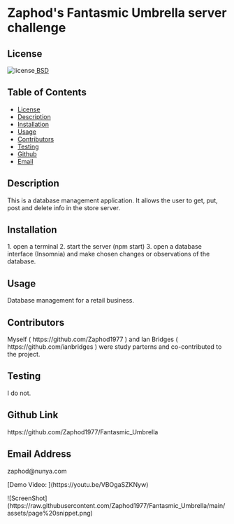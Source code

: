 ##  <h1>Zaphod's Fantasmic Umbrella server challenge</h1><h2> License </h2>
![license](https://img.shields.io/badge/License-BSD_3--Clause-blue.svg)[  BSD](https://opensource.org/licenses/BSD-3-Clause)<h2> Table of Contents </h2> 
- [License](#license) 
- [Description](#description) 
- [Installation](#installation) 
- [Usage](#usage) 
- [Contributors](#contributors) 
- [Testing](#testing) 
- [Github](#github) 
- [Email](#email) 
<h2>Description</h2> <p>This is a database management application. It allows the user to get, put, post and delete info in the store server.</p><h2>Installation</h2> <p>1. open a terminal 2. start the server (npm start) 3. open a database interface (Insomnia) and make chosen changes or observations of the database.</p><h2>Usage</h2> <p>Database management for a retail business.</p>
<h2>Contributors</h2> <p>Myself ( https://github.com/Zaphod1977 ) and Ian Bridges ( https://github.com/ianbridges ) were study parterns and co-contributed to the project.</p><h2>Testing</h2> <p>I do not.</p><h2>Github Link</h2> <p>https://github.com/Zaphod1977/Fantasmic_Umbrella</p><h2>Email Address</h2><p>zaphod@nunya.com<p>[Demo Video: ](https://youtu.be/VBOgaSZKNyw)</p><p>![ScreenShot](https://raw.githubusercontent.com/Zaphod1977/Fantasmic_Umbrella/main/assets/page%20snippet.png)</p>